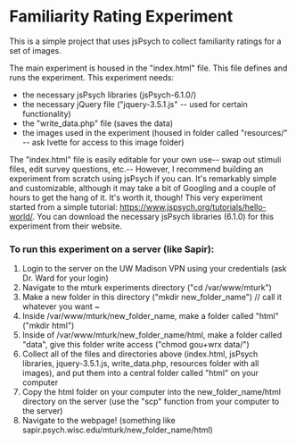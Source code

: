 # Familiarity Rating Experiment
This is a simple project that uses jsPsych to collect familiarity ratings for a set of images.

The main experiment is housed in the "index.html" file. This file defines and runs the experiment. 
This experiment needs:
* the necessary jsPsych libraries (jsPsych-6.1.0/)
* the necessary jQuery file ("jquery-3.5.1.js" -- used for certain functionality)
* the "write_data.php" file (saves the data)
* the images used in the experiment (housed in folder called "resources/" -- ask Ivette for access to this image folder) 

The "index.html" file is easily editable for your own use-- swap out stimuli files, edit survey questions, etc.-- However, I recommend building an experiment from scratch using jsPsych if you can.
It's remarkably simple and customizable, although it may take a bit of Googling and a couple of hours to get the hang of it. It's worth it, though! This very experiment started from a simple tutorial: https://www.jspsych.org/tutorials/hello-world/.
You can download the necessary jsPsych libraries (6.1.0) for this experiment from their website.


### To run this experiment on a server (like Sapir):
1. Login to the server on the UW Madison VPN using your credentials (ask Dr. Ward for your login)
2. Navigate to the mturk experiments directory ("cd /var/www/mturk")
3. Make a new folder in this directory ("mkdir new_folder_name") // call it whatever you want ~
4. Inside /var/www/mturk/new_folder_name, make a folder called "html" ("mkdir html")
5. Inside of /var/www/mturk/new_folder_name/html, make a folder called "data", give this folder write access ("chmod gou+wrx data/")
4. Collect all of the files and directories above (index.html, jsPsych libraries, jquery-3.5.1.js, write_data.php, resources folder with all images), and put them into a central folder called "html" on your computer
5. Copy the html folder on your computer into the new_folder_name/html directory on the server (use the "scp" function from your computer to the server)
6. Navigate to the webpage! (something like sapir.psych.wisc.edu/mturk/new_folder_name/html)
